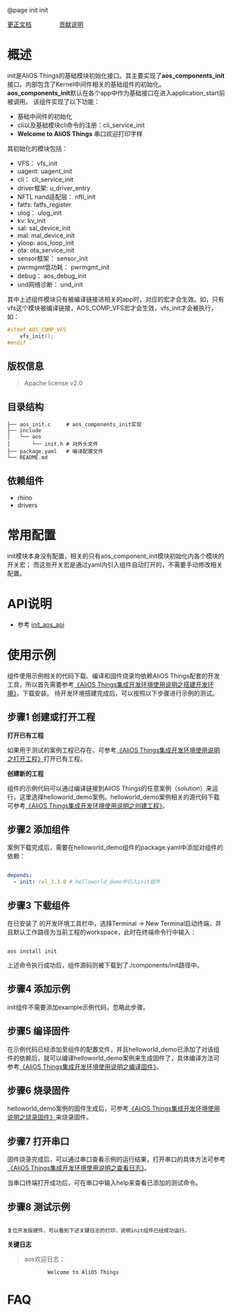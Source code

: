 @page init init

[更正文档](https://gitee.com/alios-things/init/edit/rel_3.3.0/README.md) &emsp;&emsp;&emsp;&emsp; [贡献说明](https://help.aliyun.com/document_detail/302301.html)

# 概述
init是AliOS Things的基础模块初始化接口。其主要实现了**aos_components_init**接口。内部包含了Kernel中间件相关的基础组件的初始化。**aos_components_init**默认在各个app中作为基础接口在进入application_start前被调用。
该组件实现了以下功能：
- 基础中间件的初始化
- cli以及基础模块cli命令的注册：cli_service_init
- **Welcome to AliOS Things** 串口欢迎打印字样

其初始化的模块包括：
- VFS： vfs_init
- uagent: uagent_init
- cli： cli_service_init
- driver框架: u_driver_entry
- NFTL nand适配层： nftl_init
- fatfs: fatfs_register
- ulog： ulog_init
- kv: kv_init
- sal: sal_device_init
- mal: mal_device_init
- yloop: aos_loop_init
- ota: ota_service_init
- sensor框架： sensor_init
- pwrmgmt低功耗： pwrmgmt_init
- debug： aos_debug_init
- und网络诊断： und_init

其中上述组件模块只有被编译链接进相关的app时，对应的宏才会生效。如，只有vfs这个模块被编译链接，AOS_COMP_VFS宏才会生效，vfs_init才会被执行，如：
```C
#ifdef AOS_COMP_VFS
    vfs_init();
#endif
```

## 版权信息
> Apache license v2.0

## 目录结构
```tree
├── aos_init.c     # aos_components_init实现
├── include
│   └── aos
│       └── init.h # 对外头文件
├── package.yaml   # 编译配置文件
└── README.md
```

## 依赖组件
* rhino
* drivers

# 常用配置
init模块本身没有配置，相关的只有aos_component_init模块初始化内各个模块的开关宏；
而这些开关宏是通过yaml内引入组件自动打开的，不需要手动修改相关配置。

# API说明

- 参考 [init_aos_api](https://g.alicdn.com/alios-things-3.3/doc/group__init__aos__api.html)

# 使用示例

组件使用示例相关的代码下载、编译和固件烧录均依赖AliOS Things配套的开发工具，所以首先需要参考[《AliOS Things集成开发环境使用说明之搭建开发环境》](https://help.aliyun.com/document_detail/302378.html)，下载安装。
待开发环境搭建完成后，可以按照以下步骤进行示例的测试。

## 步骤1 创建或打开工程

**打开已有工程**

如果用于测试的案例工程已存在，可参考[《AliOS Things集成开发环境使用说明之打开工程》](https://help.aliyun.com/document_detail/302381.html)打开已有工程。

**创建新的工程**

组件的示例代码可以通过编译链接到AliOS Things的任意案例（solution）来运行，这里选择helloworld_demo案例。helloworld_demo案例相关的源代码下载可参考[《AliOS Things集成开发环境使用说明之创建工程》](https://help.aliyun.com/document_detail/302379.html)。

## 步骤2 添加组件

案例下载完成后，需要在helloworld_demo组件的package.yaml中添加对组件的依赖：

```yaml

depends:
  - init: rel_3.3.0 # helloworld_demo中引入init组件

```

## 步骤3 下载组件

在已安装了  的开发环境工具栏中，选择Terminal -> New Terminal启动终端，并且默认工作路径为当前工程的workspace，此时在终端命令行中输入：

```shell

aos install init

```

上述命令执行成功后，组件源码则被下载到了./components/init路径中。

## 步骤4 添加示例

init组件不需要添加example示例代码，忽略此步骤。


## 步骤5 编译固件

在示例代码已经添加至组件的配置文件，并且helloworld_demo已添加了对该组件的依赖后，就可以编译helloworld_demo案例来生成固件了，具体编译方法可参考[《AliOS Things集成开发环境使用说明之编译固件》](https://help.aliyun.com/document_detail/302384.html)。

## 步骤6 烧录固件

helloworld_demo案例的固件生成后，可参考[《AliOS Things集成开发环境使用说明之烧录固件》](https://help.aliyun.com/document_detail/302383.html)来烧录固件。

## 步骤7 打开串口

固件烧录完成后，可以通过串口查看示例的运行结果，打开串口的具体方法可参考[《AliOS Things集成开发环境使用说明之查看日志》](https://help.aliyun.com/document_detail/302382.html)。

当串口终端打开成功后，可在串口中输入help来查看已添加的测试命令。

## 步骤8 测试示例

```shell

复位开发版硬件，可以看到下述关键日志的打印，说明init组件已经成功运行。

```

**关键日志**
> aos欢迎日志：
```shell
             Welcome to AliOS Things           
```

# FAQ
